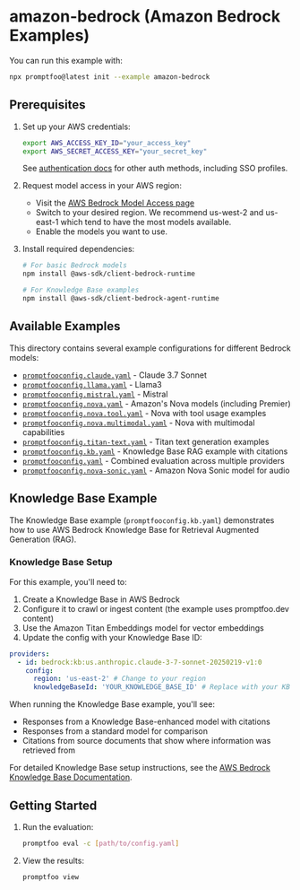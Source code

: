 # amazon-bedrock (Amazon Bedrock Examples)

You can run this example with:

```bash
npx promptfoo@latest init --example amazon-bedrock
```

## Prerequisites

1. Set up your AWS credentials:

   ```bash
   export AWS_ACCESS_KEY_ID="your_access_key"
   export AWS_SECRET_ACCESS_KEY="your_secret_key"
   ```

   See [authentication docs](https://www.promptfoo.dev/docs/providers/aws-bedrock/#authentication) for other auth methods, including SSO profiles.

2. Request model access in your AWS region:
   - Visit the [AWS Bedrock Model Access page](https://us-west-2.console.aws.amazon.com/bedrock/home?region=us-west-2#/modelaccess)
   - Switch to your desired region. We recommend us-west-2 and us-east-1 which tend to have the most models available.
   - Enable the models you want to use.
3. Install required dependencies:

   ```bash
   # For basic Bedrock models
   npm install @aws-sdk/client-bedrock-runtime

   # For Knowledge Base examples
   npm install @aws-sdk/client-bedrock-agent-runtime
   ```

## Available Examples

This directory contains several example configurations for different Bedrock models:

- [`promptfooconfig.claude.yaml`](promptfooconfig.claude.yaml) - Claude 3.7 Sonnet
- [`promptfooconfig.llama.yaml`](promptfooconfig.llama.yaml) - Llama3
- [`promptfooconfig.mistral.yaml`](promptfooconfig.mistral.yaml) - Mistral
- [`promptfooconfig.nova.yaml`](promptfooconfig.nova.yaml) - Amazon's Nova models (including Premier)
- [`promptfooconfig.nova.tool.yaml`](promptfooconfig.nova.tool.yaml) - Nova with tool usage examples
- [`promptfooconfig.nova.multimodal.yaml`](promptfooconfig.nova.multimodal.yaml) - Nova with multimodal capabilities
- [`promptfooconfig.titan-text.yaml`](promptfooconfig.titan-text.yaml) - Titan text generation examples
- [`promptfooconfig.kb.yaml`](promptfooconfig.kb.yaml) - Knowledge Base RAG example with citations
- [`promptfooconfig.yaml`](promptfooconfig.yaml) - Combined evaluation across multiple providers
- [`promptfooconfig.nova-sonic.yaml`](promptfooconfig.nova-sonic.yaml) - Amazon Nova Sonic model for audio

## Knowledge Base Example

The Knowledge Base example (`promptfooconfig.kb.yaml`) demonstrates how to use AWS Bedrock Knowledge Base for Retrieval Augmented Generation (RAG).

### Knowledge Base Setup

For this example, you'll need to:

1. Create a Knowledge Base in AWS Bedrock
2. Configure it to crawl or ingest content (the example uses promptfoo.dev content)
3. Use the Amazon Titan Embeddings model for vector embeddings
4. Update the config with your Knowledge Base ID:

```yaml
providers:
  - id: bedrock:kb:us.anthropic.claude-3-7-sonnet-20250219-v1:0
    config:
      region: 'us-east-2' # Change to your region
      knowledgeBaseId: 'YOUR_KNOWLEDGE_BASE_ID' # Replace with your KB ID
```

When running the Knowledge Base example, you'll see:

- Responses from a Knowledge Base-enhanced model with citations
- Responses from a standard model for comparison
- Citations from source documents that show where information was retrieved from

For detailed Knowledge Base setup instructions, see the [AWS Bedrock Knowledge Base Documentation](https://docs.aws.amazon.com/bedrock/latest/userguide/knowledge-base.html).

## Getting Started

1. Run the evaluation:

   ```bash
   promptfoo eval -c [path/to/config.yaml]
   ```

2. View the results:

   ```bash
   promptfoo view
   ```
